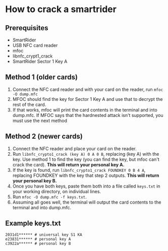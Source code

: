 # How to crack a smartrider  

## Prerequisites
- SmartRider
- USB NFC card reader
- mfoc
- libnfc_crypt1_crack
- SmartRider Sector 1 Key A

## Method 1 (older cards)
1. Connect the NFC card reader and with your card on the reader, run `mfoc -O dump.mfc`
2. MFOC should find the key for Sector 1 Key A and use that to decrypt the rest of the card.
3. If that works, mfoc will print the card contents in the terminal and into dump.mfc.
If MFOC says that the hardnested attack isn't supported, you must use the next method

## Method 2 (newer cards)
1. Connect the NFC reader and place your card on the reader.
2. Run `libnfc_crypto1_crack (key A) 0 A 0 B`, replacing (key A) with the key. Use method 1 to find the key (you can find the key, but mfoc can't crack the card). __This will return your personal key A.__
3. If the key is found, run `libnfc_crypto1_crack FOUNDKEY 0 B 4 A`, replacing FOUNDKEY with the key that step 2 outputs. __This will return your personal key B.__
4. Once you have both keys, paste them both into a file called `keys.txt` in your working directory, on individual lines.
5. Run `mfoc -O dump.mfc -f keys.txt`.
6. Assuming all goes well, the terminal will output the card contents to the terminal and into dump.mfc.

## Example keys.txt
```
2031d1****** # universal key S1 KA
e23831****** # personal key A
c3922a****** # personal key B
```
